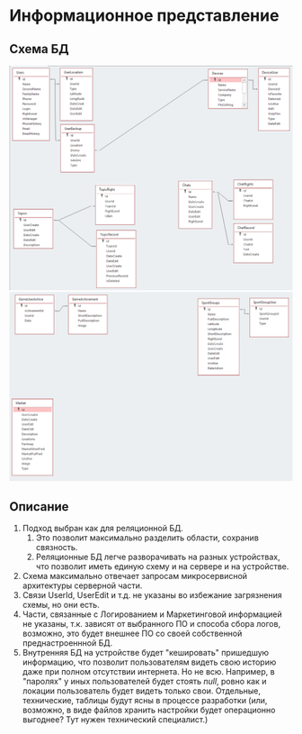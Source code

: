 # Информационное представление
## Схема БД 
![Схема БД](/Images/Info/1.png "Схема БД")
![Схема БД](/Images/Info/2.png "Схема БД")

## Описание
1. Подход выбран как для реляционной БД. 
    1. Это позволит максимально разделить области, сохранив связность. 
    2. Реляционные БД легче разворачивать на разных устройствах, что позволит иметь единую схему и на сервере и на устройстве.
2. Схема максимально отвечает запросам микросервисной архитектуры серверной части. 
3. Связи UserId, UserEdit и т.д. не указаны во избежание загрязнения схемы, но они есть.
4. Части, связанные с Логированием и Маркетинговой информацией не указаны, т.к. зависят от выбранного ПО и способа сбора логов, возможно, это будет внешнее ПО со своей собственной преднастроеннной БД.
5. Внутренняя БД на устройстве будет "кешировать" пришедшую информацию, что позволит пользователям видеть свою историю даже при полном отсутствии интернета. Но не всю. Например, в "паролях" у иных пользователей будет стоять *null*, ровно как и локации пользователь будет видеть только свои. Отдельные, технические, таблицы будут ясны в процессе разработки (или, возможно, в виде файлов хранить настройки будет операционно выгоднее? Тут нужен технический специалист.)

